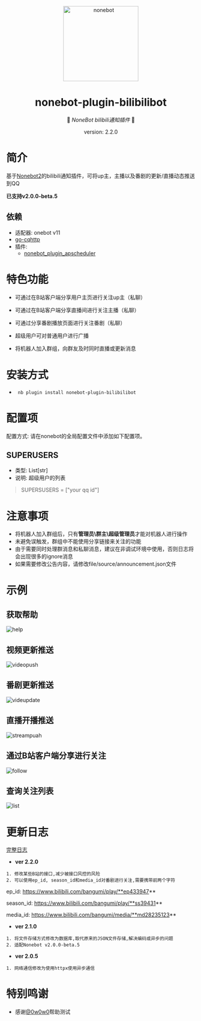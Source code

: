 <p align="center">
  <a href="https://v2.nonebot.dev/"><img src="https://v2.nonebot.dev/logo.png" width="200" height="200" alt="nonebot"></a>
</p>

<div align="center">

# nonebot-plugin-bilibilibot

👾 _NoneBot bilibili通知插件_ 👾
<p>version: 2.2.0</p>
    
</div>

# 简介
基于[Nonebot2](https://github.com/nonebot/nonebot2)的bilibili通知插件，可将up主，主播以及番剧的更新/直播动态推送到QQ

**已支持v2.0.0-beta.5**
## 依赖
- 适配器: onebot v11
- [go-cqhttp](https://github.com/Mrs4s/go-cqhttp)
- 插件:
    - [nonebot_plugin_apscheduler](https://pypi.org/project/nonebot-plugin-apscheduler/)

# 特色功能
- 可通过在B站客户端分享用户主页进行关注up主（私聊）

- 可通过在B站客户端分享直播间进行关注主播（私聊）

- 可通过分享番剧播放页面进行关注番剧（私聊）

- 超级用户可对普通用户进行广播

- 将机器人加入群组，向群友及时同时直播或更新消息

# 安装方式
- ` nb plugin install nonebot-plugin-bilibilibot`

# 配置项
配置方式: 请在nonebot的全局配置文件中添加如下配置项。
## SUPERUSERS
- 类型: List[str]
- 说明: 超级用户的列表
> SUPERSUSERS = ["your qq id"]

# 注意事项
- 将机器人加入群组后，只有**管理员\群主\超级管理员**才能对机器人进行操作
- 未避免误触发，群组中不能使用分享链接来关注的功能
- 由于需要同时处理群消息和私聊消息，建议在非调试环境中使用，否则日志将会出现很多的ignore消息
- 如果需要修改公告内容，请修改file/source/announcement.json文件

# 示例
## 获取帮助
![help](https://github.com/TDK1969/nonebot_plugin_bilibilibot/blob/main/docs/help2.jpg?raw=true)
## 视频更新推送
![videopush](https://github.com/TDK1969/nonebot_plugin_bilibilibot/blob/main/docs/updatepush.jpg?raw=true)
## 番剧更新推送
![videupdate](https://github.com/TDK1969/nonebot_plugin_bilibilibot/blob/main/docs/videopush.jpg?raw=true)
## 直播开播推送
![streampuah](https://github.com/TDK1969/nonebot_plugin_bilibilibot/blob/main/docs/streampush.jpg?raw=true)
## 通过B站客户端分享进行关注
![follow](https://github.com/TDK1969/nonebot_plugin_bilibilibot/blob/main/docs/follow.jpg?raw=true)
## 查询关注列表
![list](https://github.com/TDK1969/nonebot_plugin_bilibilibot/blob/main/docs/list.jpg?raw=true)


# 更新日志
[完整日志](https://github.com/TDK1969/nonebot_plugin_bilibilibot/blob/main/file/source/ChangeLog.md)
- **ver 2.2.0**
```
1. 修改某些B站的接口,减少被接口风控的风险
2. 可以使用ep_id, season_id和media_id对番剧进行关注,需要携带前两个字符
```
ep_id: https://www.bilibili.com/bangumi/play/**ep433947**

season_id: https://www.bilibili.com/bangumi/play/**ss39431**

media_id: https://www.bilibili.com/bangumi/media/**md28235123**


- **ver 2.1.0**
```
1. 将文件存储方式修改为数据库,取代原来的JSON文件存储,解决编码或异步的问题
2. 适配Nonebot v2.0.0-beta.5
```

- **ver 2.0.5**
```
1. 网络通信修改为使用httpx使用异步通信
```

# 特别鸣谢
- 感谢[@0w0w0](https://github.com/a0w0w0)帮助测试

